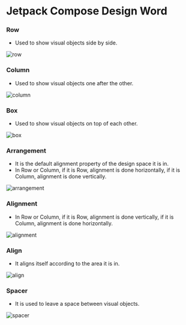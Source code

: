 # Jetpack Compose Design Word

### Row
- Used to show visual objects side by side.

![row](https://github.com/mendess12/JetpackComposeDesignWork/assets/76566952/c8147cf2-cec6-47cc-b032-02d0a6d3047e)

### Column
- Used to show visual objects one after the other.

![column](https://github.com/mendess12/JetpackComposeDesignWork/assets/76566952/9194d1e9-f659-4384-a0a6-fe6bd9de89db)

### Box
- Used to show visual objects on top of each other.

![box](https://github.com/mendess12/JetpackComposeDesignWork/assets/76566952/f7ecde3a-a532-42ad-8a97-9f169eb0efbc)

### Arrangement 
- It is the default alignment property of the design space it is in.
- In Row or Column, if it is Row, alignment is done horizontally, if it is Column, alignment is done vertically.

![arrangement](https://github.com/mendess12/JetpackComposeDesignWork/assets/76566952/2952478e-da27-4a07-b838-be16481e7492)

### Alignment 
- In Row or Column, if it is Row, alignment is done vertically, if it is Column, alignment is done horizontally.

![alignment](https://github.com/mendess12/JetpackComposeDesignWork/assets/76566952/4677f95d-d38c-40de-b2da-05b2c834d499)

### Align
- It aligns itself according to the area it is in.

![align](https://github.com/mendess12/JetpackComposeDesignWork/assets/76566952/06b0e8c9-10c3-424b-a2e8-4dd2524cf137)

### Spacer
- It is used to leave a space between visual objects.

![spacer](https://github.com/mendess12/JetpackComposeDesignWork/assets/76566952/0a27132f-1213-491c-9e82-75d88846a50f)
